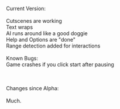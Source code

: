 Current Version:
<br><br>
Cutscenes are working
<br>
Text wraps
<br>
AI runs around like a good doggie
<br>
Help and Options are "done"
<br>
Range detection added for interactions
<br><br>
Known Bugs:
<br>
Game crashes if you click start after pausing


<br><br>
Changes since Alpha:
<br><br>
Much.
